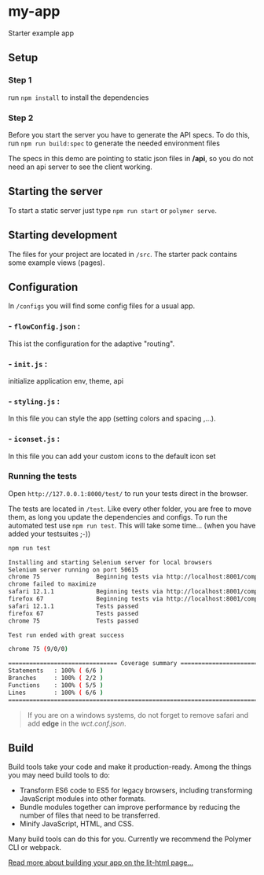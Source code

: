 # my-app
Starter example app

## Setup
### Step 1
run `npm install` to install the dependencies

### Step 2
Before you start the server you have to generate the API specs.
To do this, run `npm run build:spec` to generate the needed environment files

The specs in this demo are pointing to static json files in  **/api**, so you do not need an api server to see the client working.  


## Starting the server
To start a static server just type `npm run start` or `polymer serve`.

## Starting development
The files for your project are located in `/src`.  The starter pack contains some example views (pages).

## Configuration
In `/configs` you will find some config files for a usual app.

### - `flowConfig.json` : 
This ist the configuration for the adaptive "routing".

### - `init.js` : 
initialize application env, theme, api

### - `styling.js` : 
In this file you can style the app (setting colors and spacing ,...).

### - `iconset.js` : 
In this file you can add your custom icons to the default icon set



### Running the tests
Open `http://127.0.0.1:8000/test/` to run your tests direct in the browser. 

The tests are located in `/test`. Like every other folder, you are free to move them, as long you update the dependencies and configs.
To run the automated test use `npm run test`. This will take some time... (when you have added your testsuites ;-))

```bash
npm run test

Installing and starting Selenium server for local browsers
Selenium server running on port 50615
chrome 75                Beginning tests via http://localhost:8001/components/mypack/generated-index.html?cli_browser_id=0
chrome failed to maximize
safari 12.1.1            Beginning tests via http://localhost:8001/components/mypack/generated-index.html?cli_browser_id=1
firefox 67               Beginning tests via http://localhost:8001/components/mypack/generated-index.html?cli_browser_id=2
safari 12.1.1            Tests passed
firefox 67               Tests passed
chrome 75                Tests passed

Test run ended with great success

chrome 75 (9/0/0)                     

=============================== Coverage summary ===============================
Statements   : 100% ( 6/6 )
Branches     : 100% ( 2/2 )
Functions    : 100% ( 5/5 )
Lines        : 100% ( 6/6 )
================================================================================

```

> If you are on a windows systems, do not forget to remove safari and add **edge** in the *wct.conf.json*.

## Build
Build tools take your code and make it production-ready. Among the things you may need build tools to do:

- Transform ES6 code to ES5 for legacy browsers, including transforming JavaScript modules into other formats.
- Bundle modules together can improve performance by reducing the number of files that need to be transferred.
- Minify JavaScript, HTML, and CSS.

Many build tools can do this for you. Currently we recommend the Polymer CLI or webpack.

[Read more about building your app on the lit-html page...](https://lit-html.polymer-project.org/guide/tools#build)
